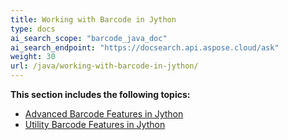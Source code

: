 ```yaml
---
title: Working with Barcode in Jython
type: docs
ai_search_scope: "barcode_java_doc"
ai_search_endpoint: "https://docsearch.api.aspose.cloud/ask"
weight: 30
url: /java/working-with-barcode-in-jython/
---
```


**This section includes the following topics:**

- [Advanced Barcode Features in Jython](/barcode/java/advanced-barcode-features-in-jython/)
- [Utility Barcode Features in Jython](/barcode/java/utility-barcode-features-in-jython/)
